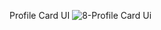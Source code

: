 Profile Card UI 
![8-Profile Card Ui](https://github.com/rabiaztoprak/JAVASCRIPT-PROJECTS/assets/80384765/c8ec069e-9e2b-40b0-ad0b-879f3c860a7c)
